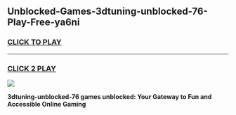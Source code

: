 
## Unblocked-Games-3dtuning-unblocked-76-Play-Free-ya6ni
<h3>
<a href="https://premium76.site?title=3dtuning-unblocked-76&ref=12A">CLICK TO PLAY</a></h3>
<hr>

<h3>
<a href="https://premium76.site?title=3dtuning-unblocked-76&ref=12A">CLICK 2 PLAY</a>
  
</h3>

<a href="https://premium76.site?title=3dtuning-unblocked-76&ref=12A"><img src="https://clearcache.store/games.png"></a>


**3dtuning-unblocked-76 games unblocked: Your Gateway to Fun and Accessible Online Gaming**
